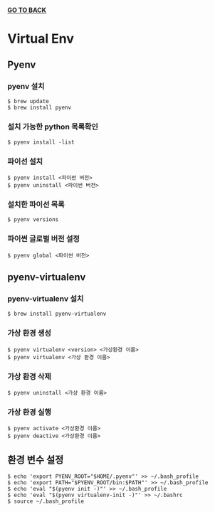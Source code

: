#### [GO TO BACK](../README.md)

# Virtual Env

## Pyenv

### pyenv 설치
```shell
$ brew update
$ brew install pyenv
```

### 설치 가능한 python 목록확인
```shell
$ pyenv install -list
```

### 파이선 설치
```shell
$ pyenv install <파이썬 버전>
$ pyenv uninstall <파이썬 버전>
```

### 설치한 파이선 목록
```shell
$ pyenv versions
```

### 파이썬 글로벌 버전 설정
```shell
$ pyenv global <파이썬 버전>
```

## pyenv-virtualenv
### pyenv-virtualenv 설치
```shell
$ brew install pyenv-virtualenv
```

### 가상 환경 생성
```shell
$ pyenv virtualenv <version> <가상환경 이름>
$ pyenv virtualenv <가상 환경 이름>
```

### 가상 환경 삭제
```shell
$ pyenv uninstall <가상 환경 이름>
```

### 가상 환경 실행
```shell
$ pyenv activate <가상환경 이름>
$ pyenv deactive <가상환경 이름>
```

## 환경 변수 설정
```shell
$ echo 'export PYENV_ROOT="$HOME/.pyenv"' >> ~/.bash_profile
$ echo 'export PATH="$PYENV_ROOT/bin:$PATH"' >> ~/.bash_profile
$ echo 'eval "$(pyenv init -)"' >> ~/.bash_profile
$ echo 'eval "$(pyenv virtualenv-init -)"' >> ~/.bashrc
$ source ~/.bash_profile
```